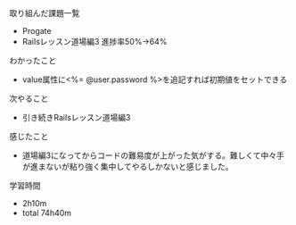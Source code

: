 取り組んだ課題一覧
* Progate
 * Railsレッスン道場編3 進捗率50%→64%

わかったこと
* value属性に<%= @user.password %>を追記すれば初期値をセットできる

次やること
* 引き続きRailsレッスン道場編3

感じたこと
* 道場編3になってからコードの難易度が上がった気がする。難しくて中々手が進まないが粘り強く集中してやるしかないと感じました。

学習時間
* 2h10m
 * total 74h40m
